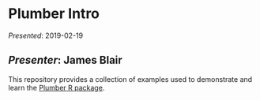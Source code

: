 # Plumber Intro

*Presented*: 2019-02-19

*Presenter*: James Blair
---

This repository provides a collection of examples used to demonstrate and learn
the [Plumber R package](https://www.rplumber.io).
